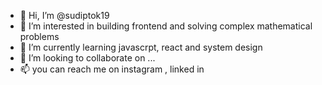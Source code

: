 - 👋 Hi, I’m @sudiptok19
- 👀 I’m interested in building frontend and solving complex mathematical problems 
- 🌱 I’m currently learning javascrpt, react and system design
- 💞️ I’m looking to collaborate on ...
- 📫 you can reach me on instagram , linked in
<!---
sudiptok19/sudiptok19 is a ✨ special ✨ repository because its `README.md` (this file) appears on your GitHub profile.
You can click the Preview link to take a look at your changes.
--->
